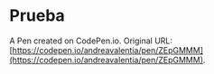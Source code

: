 # Prueba

A Pen created on CodePen.io. Original URL: [https://codepen.io/andreavalentia/pen/ZEpGMMM](https://codepen.io/andreavalentia/pen/ZEpGMMM).


